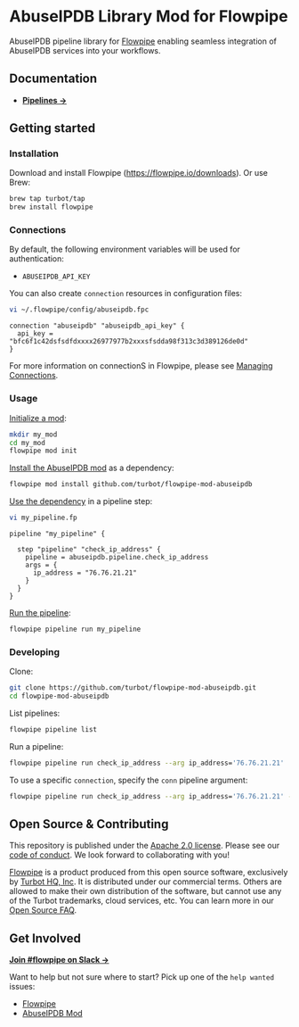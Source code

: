 # AbuseIPDB Library Mod for Flowpipe

AbuseIPDB pipeline library for [Flowpipe](https://flowpipe.io) enabling seamless integration of AbuseIPDB services into your workflows.

## Documentation

- **[Pipelines →](https://hub.flowpipe.io/mods/turbot/abuseipdb/pipelines)**

## Getting started

### Installation

Download and install Flowpipe (https://flowpipe.io/downloads). Or use Brew:

```sh
brew tap turbot/tap
brew install flowpipe
```

### Connections

By default, the following environment variables will be used for authentication:

- `ABUSEIPDB_API_KEY`

You can also create `connection` resources in configuration files:

```sh
vi ~/.flowpipe/config/abuseipdb.fpc
```

```hcl
connection "abuseipdb" "abuseipdb_api_key" {
  api_key = "bfc6f1c42dsfsdfdxxxx26977977b2xxxsfsdda98f313c3d389126de0d"
}
```

For more information on connectionS in Flowpipe, please see [Managing Connections](https://flowpipe.io/docs/run/connections).

### Usage

[Initialize a mod](https://flowpipe.io/docs/build/index#initializing-a-mod):

```sh
mkdir my_mod
cd my_mod
flowpipe mod init
```

[Install the AbuseIPDB mod](https://flowpipe.io/docs/build/mod-dependencies#mod-dependencies) as a dependency:

```sh
flowpipe mod install github.com/turbot/flowpipe-mod-abuseipdb
```

[Use the dependency](https://flowpipe.io/docs/build/write-pipelines/index) in a pipeline step:

```sh
vi my_pipeline.fp
```

```hcl
pipeline "my_pipeline" {

  step "pipeline" "check_ip_address" {
    pipeline = abuseipdb.pipeline.check_ip_address
    args = {
      ip_address = "76.76.21.21"
    }
  }
}
```

[Run the pipeline](https://flowpipe.io/docs/run/pipelines):

```sh
flowpipe pipeline run my_pipeline
```

### Developing

Clone:

```sh
git clone https://github.com/turbot/flowpipe-mod-abuseipdb.git
cd flowpipe-mod-abuseipdb
```

List pipelines:

```sh
flowpipe pipeline list
```

Run a pipeline:

```sh
flowpipe pipeline run check_ip_address --arg ip_address='76.76.21.21'
```

To use a specific `connection`, specify the `conn` pipeline argument:

```sh
flowpipe pipeline run check_ip_address --arg ip_address='76.76.21.21' --arg conn=connection.abuseipdb.abuseipdb_profile
```

## Open Source & Contributing

This repository is published under the [Apache 2.0 license](https://www.apache.org/licenses/LICENSE-2.0). Please see our [code of conduct](https://github.com/turbot/.github/blob/main/CODE_OF_CONDUCT.md). We look forward to collaborating with you!

[Flowpipe](https://flowpipe.io) is a product produced from this open source software, exclusively by [Turbot HQ, Inc](https://turbot.com). It is distributed under our commercial terms. Others are allowed to make their own distribution of the software, but cannot use any of the Turbot trademarks, cloud services, etc. You can learn more in our [Open Source FAQ](https://turbot.com/open-source).

## Get Involved

**[Join #flowpipe on Slack →](https://flowpipe.io/community/join)**

Want to help but not sure where to start? Pick up one of the `help wanted` issues:

- [Flowpipe](https://github.com/turbot/flowpipe/labels/help%20wanted)
- [AbuseIPDB Mod](https://github.com/turbot/flowpipe-mod-abuseipdb/labels/help%20wanted)
